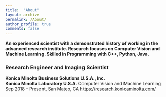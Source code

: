 ```yaml
---
title:  "About"
layout: archive
permalink: /About/
author_profile: true
comments: false
---
```



**An experienced scientist with a demonstrated history of working in the advanced research institute. Research focuses on Computer Vision and Machine Learning. Skilled in Programming with C++, Python, Java.**

### Research Engineer and Imaging Scientist
**Konica Minolta Business Solutions U.S.A., Inc.**\
**Konica Minolta Laboratory U.S.A.**
Computer Vision and Machine Learning
Sep 2018 – Present, San Mateo, CA
https://research.konicaminolta.com/


